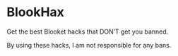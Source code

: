 # BlookHax
Get the best Blooket hacks that DON’T get you banned.

By using these hacks, I am not responsible for any bans.
